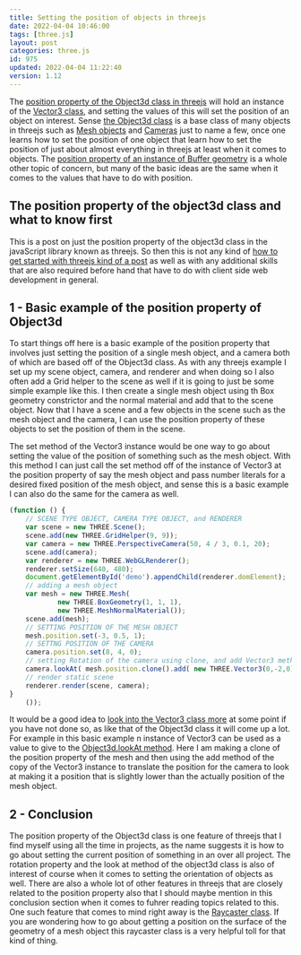 ```yaml
---
title: Setting the position of objects in threejs
date: 2022-04-04 10:46:00
tags: [three.js]
layout: post
categories: three.js
id: 975
updated: 2022-04-04 11:22:40
version: 1.12
---
```


The [position property of the Object3d class in threejs](https://threejs.org/docs/index.html#api/en/core/Object3D.position) will hold an instance of the [Vector3 class](/2018/04/15/threejs-vector3/), and setting the values of this will set the position of an object on interest. Sense [the Object3d class](/2018/04/23/threejs-object3d/) is a base class of many objects in threejs such as [Mesh objects](/2018/05/04/threejs-mesh/) and [Cameras](/2018/04/06/threejs-camera/) just to name a few, once one learns how to set the position of one object that learn how to set the position of just about almost everything in threejs at least when it comes to objects. The [position property of an instance of Buffer geometry](/2021/06/07/threejs-buffer-geometry-attributes-position/) is a whole other topic of concern, but many of the basic ideas are the same when it comes to the values that have to do with position.

<!-- more -->

## The position property of the object3d class and what to know first

This is a post on just the position property of the object3d class in the javaScript library known as threejs. So then this is not any kind of [how to get started with threejs kind of a post](/2018/04/04/threejs-getting-started/) as well as with any additional skills that are also required before hand that have to do with client side web development in general.

## 1 - Basic example of the position property of Object3d

To start things off here is a basic example of the position property that involves just setting the position of a single mesh object, and a camera both of which are based off of the Object3d class. As with any threejs example I set up my scene object, camera, and renderer and when doing so I also often add a Grid helper to the scene as well if it is going to just be some simple example like this. I then create a single mesh object using th Box geometry constrictor and the normal material and add that to the scene object. Now that I have a scene and a few objects in the scene such as the mesh object and the camera, I can use the position property of these objects to set the position of them in the scene.

The set method of the Vector3 instance would be one way to go about setting the value of the position of something such as the mesh object. With this method I can just call the set method off of the instance of Vector3 at the position property of say the mesh object and pass number literals for a desired fixed position of the mesh object, and sense this is a basic example I can also do the same for the camera as well.

```js
(function () {
    // SCENE TYPE OBJECT, CAMERA TYPE OBJECT, and RENDERER
    var scene = new THREE.Scene();
    scene.add(new THREE.GridHelper(9, 9));
    var camera = new THREE.PerspectiveCamera(50, 4 / 3, 0.1, 20);
    scene.add(camera);
    var renderer = new THREE.WebGLRenderer();
    renderer.setSize(640, 480);
    document.getElementById('demo').appendChild(renderer.domElement);
    // adding a mesh object
    var mesh = new THREE.Mesh(
            new THREE.BoxGeometry(1, 1, 1),
            new THREE.MeshNormalMaterial());
    scene.add(mesh);
    // SETTING POSITION OF THE MESH OBJECT
    mesh.position.set(-3, 0.5, 1);
    // SETTNG POSITION OF THE CAMERA
    camera.position.set(8, 4, 0);
    // setting Rotation of the camera using clone, and add Vector3 methods off 
    camera.lookAt( mesh.position.clone().add( new THREE.Vector3(0,-2,0) ) );
    // render static scene
    renderer.render(scene, camera);
}
    ());
```

It would be a good idea to [look into the Vector3 class more](/2018/04/15/threejs-vector3/) at some point if you have not done so, as like that of the Object3d class it will come up a lot. For example in this basic example n instance of Vector3 can be used as a value to give to the [Object3d.lookAt method](/2021/05/13/threejs-object3d-lookat/). Here I am making a clone of the position property of the mesh and then using the add method of the copy of the Vector3 instance to translate the position for the camera to look at making it a position that is slightly lower than the actually position of the mesh object.

## 2 - Conclusion

The position property of the Object3d class is one feature of threejs that I find myself using all the time in projects, as the name suggests it is how to go about setting the current position of something in an over all project. The rotation property and the look at method of the object3d class is also of interest of course when it comes to setting the orientation of objects as well. There are also a whole lot of other features in threejs that are closely related to the position property also that I should maybe mention in this conclusion section when it comes to fuhrer reading topics related to this. One such feature that comes to mind right away is the [Raycaster class](/2021/05/18/threejs-raycaster/). If you are wondering how to go about getting a position on the surface of the geometry of a mesh object this raycaster class is a very helpful toll for that kind of thing.

